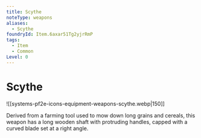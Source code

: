 ```yaml
---
title: Scythe
noteType: weapons
aliases:
  - Scythe
foundryId: Item.6axar51Tg2yjrRmP
tags:
  - Item
  - Common
Level: 0
---
```


# Scythe
![[systems-pf2e-icons-equipment-weapons-scythe.webp|150]]

Derived from a farming tool used to mow down long grains and cereals, this weapon has a long wooden shaft with protruding handles, capped with a curved blade set at a right angle.
